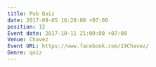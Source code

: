 ```yaml
---
title: Pub Quiz
date: 2017-09-05 16:20:00 +07:00
position: 12
Event date: 2017-10-11 21:00:00 +07:00
Venue: Chavez
Event URL: https://www.facebook.com/19Chavez/
Genre: quiz
---
```


